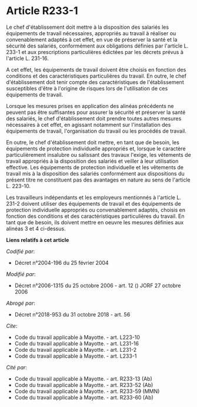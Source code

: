 # Article R233-1

Le chef d'établissement doit mettre à la disposition des salariés les équipements de travail nécessaires, appropriés au
travail à réaliser ou convenablement adaptés à cet effet, en vue de préserver la santé et la sécurité des salariés,
conformément aux obligations définies par l'article L. 233-1 et aux prescriptions particulières édictées par les décrets
prévus à l'article L. 231-16. 

A cet effet, les équipements de travail doivent être choisis en fonction des conditions et des caractéristiques particulières
du travail. En outre, le chef d'établissement doit tenir compte des caractéristiques de l'établissement susceptibles d'être à
l'origine de risques lors de l'utilisation de ces équipements de travail. 

Lorsque les mesures prises en application des alinéas précédents ne peuvent pas être suffisantes pour assurer la sécurité et
préserver la santé des salariés, le chef d'établissement doit prendre toutes autres mesures nécessaires à cet effet, en
agissant notamment sur l'installation des équipements de travail, l'organisation du travail ou les procédés de travail. 

En outre, le chef d'établissement doit mettre, en tant que de besoin, les équipements de protection individuelle appropriés
et, lorsque le caractère particulièrement insalubre ou salissant des travaux l'exige, les vêtements de travail appropriés à
la disposition des salariés et veiller à leur utilisation effective. Les équipements de protection individuelle et les
vêtements de travail mis à la disposition des salariés conformément aux dispositions du présent titre ne constituent pas des
avantages en nature au sens de l'article L. 223-10. 

Les travailleurs indépendants et les employeurs mentionnés à l'article L. 231-2 doivent utiliser des équipements de travail
et des équipements de protection individuelle appropriés ou convenablement adaptés, choisis en fonction des conditions et des
caractéristiques particulières du travail. En tant que de besoin, ils doivent mettre en oeuvre les mesures définies aux
alinéas 3 et 4 ci-dessus.

**Liens relatifs à cet article**

_Codifié par_:

  - Décret n°2004-196 du 25 février 2004

_Modifié par_:

  - Décret n°2006-1315 du 25 octobre 2006 - art. 12 () JORF 27 octobre 2006

_Abrogé par_:

  - Décret n°2018-953 du 31 octobre 2018 - art. 56

_Cite_:

  - Code du travail applicable à Mayotte. - art. L223-10
  - Code du travail applicable à Mayotte. - art. L231-16
  - Code du travail applicable à Mayotte. - art. L231-2
  - Code du travail applicable à Mayotte. - art. L233-1

_Cité par_:

  - Code du travail applicable à Mayotte. - art. R233-13 (Ab)
  - Code du travail applicable à Mayotte. - art. R233-52 (Ab)
  - Code du travail applicable à Mayotte. - art. R233-59 (MMN)
  - Code du travail applicable à Mayotte. - art. R233-60 (Ab)
